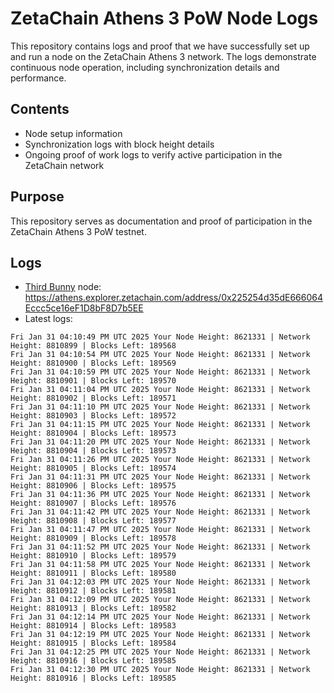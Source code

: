 # ZetaChain Athens 3 PoW Node Logs
This repository contains logs and proof that we have successfully set up and run a node on the ZetaChain Athens 3 network. The logs demonstrate continuous node operation, including synchronization details and performance.

## Contents
- Node setup information
- Synchronization logs with block height details
- Ongoing proof of work logs to verify active participation in the ZetaChain network

## Purpose
This repository serves as documentation and proof of participation in the ZetaChain Athens 3 PoW testnet.

## Logs

- [Third Bunny](https://thirdbunny.xyz/) node: https://athens.explorer.zetachain.com/address/0x225254d35dE666064Eccc5ce16eF1D8bF8D7b5EE
- Latest logs:
```
Fri Jan 31 04:10:49 PM UTC 2025 Your Node Height: 8621331 | Network Height: 8810899 | Blocks Left: 189568
Fri Jan 31 04:10:54 PM UTC 2025 Your Node Height: 8621331 | Network Height: 8810900 | Blocks Left: 189569
Fri Jan 31 04:10:59 PM UTC 2025 Your Node Height: 8621331 | Network Height: 8810901 | Blocks Left: 189570
Fri Jan 31 04:11:04 PM UTC 2025 Your Node Height: 8621331 | Network Height: 8810902 | Blocks Left: 189571
Fri Jan 31 04:11:10 PM UTC 2025 Your Node Height: 8621331 | Network Height: 8810903 | Blocks Left: 189572
Fri Jan 31 04:11:15 PM UTC 2025 Your Node Height: 8621331 | Network Height: 8810904 | Blocks Left: 189573
Fri Jan 31 04:11:20 PM UTC 2025 Your Node Height: 8621331 | Network Height: 8810904 | Blocks Left: 189573
Fri Jan 31 04:11:26 PM UTC 2025 Your Node Height: 8621331 | Network Height: 8810905 | Blocks Left: 189574
Fri Jan 31 04:11:31 PM UTC 2025 Your Node Height: 8621331 | Network Height: 8810906 | Blocks Left: 189575
Fri Jan 31 04:11:36 PM UTC 2025 Your Node Height: 8621331 | Network Height: 8810907 | Blocks Left: 189576
Fri Jan 31 04:11:42 PM UTC 2025 Your Node Height: 8621331 | Network Height: 8810908 | Blocks Left: 189577
Fri Jan 31 04:11:47 PM UTC 2025 Your Node Height: 8621331 | Network Height: 8810909 | Blocks Left: 189578
Fri Jan 31 04:11:52 PM UTC 2025 Your Node Height: 8621331 | Network Height: 8810910 | Blocks Left: 189579
Fri Jan 31 04:11:58 PM UTC 2025 Your Node Height: 8621331 | Network Height: 8810911 | Blocks Left: 189580
Fri Jan 31 04:12:03 PM UTC 2025 Your Node Height: 8621331 | Network Height: 8810912 | Blocks Left: 189581
Fri Jan 31 04:12:09 PM UTC 2025 Your Node Height: 8621331 | Network Height: 8810913 | Blocks Left: 189582
Fri Jan 31 04:12:14 PM UTC 2025 Your Node Height: 8621331 | Network Height: 8810914 | Blocks Left: 189583
Fri Jan 31 04:12:19 PM UTC 2025 Your Node Height: 8621331 | Network Height: 8810915 | Blocks Left: 189584
Fri Jan 31 04:12:25 PM UTC 2025 Your Node Height: 8621331 | Network Height: 8810916 | Blocks Left: 189585
Fri Jan 31 04:12:30 PM UTC 2025 Your Node Height: 8621331 | Network Height: 8810916 | Blocks Left: 189585
```
